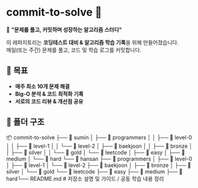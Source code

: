 # commit-to-solve 🚀
🎯 **"문제를 풀고, 커밋하며 성장하는 알고리즘 스터디"**  

이 레파지토리는 **코딩테스트 대비 & 알고리즘 학습 기록**을 위해 만들어졌습니다.  
매일(또는 주간) 문제를 풀고, 코드 및 학습 로그를 커밋합니다.  

## 📌 목표
- **매주 최소 10개 문제 해결**  
- **Big-O 분석 & 코드 최적화 기록**  
- **서로의 코드 리뷰 & 개선점 공유**  

## 📂 폴더 구조
📦 commit-to-solve ├── 📁 sumin │ ├── 📁 programmers │ │ ├── 📁 level-0 │ │ ├── 📁 level-1 │ │ └── 📁 level-2 │ ├── 📁 baekjoon │ │ ├── 📁 bronze │ │ ├── 📁 silver │ │ └── 📁 gold │ └── 📁 leetcode │ ├── 📁 easy │ ├── 📁 medium │ └── 📁 hard └── 📁 hansan ├── 📁 programmers │ ├── 📁 level-0 │ ├── 📁 level-1 │ └── 📁 level-2 ├── 📁 baekjoon │ ├── 📁 bronze │ ├── 📁 silver │ └── 📁 gold └── 📁 leetcode ├── 📁 easy ├── 📁 medium ├── 📁 hard└── README.md # 저장소 설명 및 가이드 / 공동 학습 내용 정리
